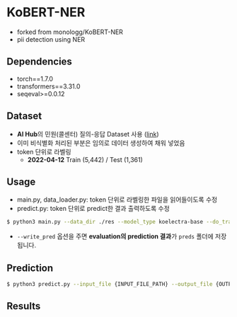 # KoBERT-NER

- forked from monologg/KoBERT-NER
- pii detection using NER

## Dependencies

- torch==1.7.0
- transformers==3.31.0
- seqeval>=0.0.12

## Dataset

- **AI Hub**의 민원(콜센터) 질의-응답 Dataset 사용 ([link](https://aihub.or.kr/aidata/30716))
- 이미 비식별화 처리된 부분은 임의로 데이터 생성하여 채워 넣었음
- token 단위로 라벨링
  - **2022-04-12** Train (5,442) / Test (1,361) 

## Usage

- main.py, data_loader.py: token 단위로 라벨링한 파일을 읽어들이도록 수정
- predict.py: token 단위로 predict한 결과 출력하도록 수정

```bash
$ python3 main.py --data_dir ./res --model_type koelectra-base --do_train --do_eval --train_batch_size 64 --eval_batch_size 64 --logging_steps 71 --save_steps 15 --num_train_epochs 15
```

- `--write_pred` 옵션을 주면 **evaluation의 prediction 결과**가 `preds` 폴더에 저장됩니다.

## Prediction

```bash
$ python3 predict.py --input_file {INPUT_FILE_PATH} --output_file {OUTPUT_FILE_PATH} --model_dir {SAVED_CKPT_PATH}
```

## Results


